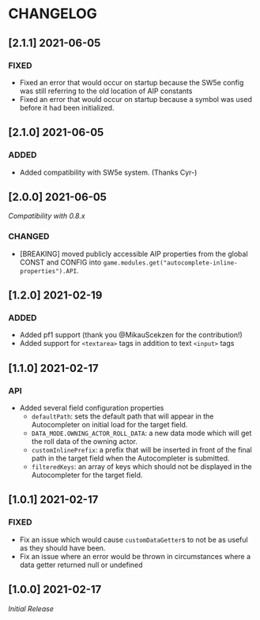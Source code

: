 # CHANGELOG

## [2.1.1] 2021-06-05

### FIXED

- Fixed an error that would occur on startup because the SW5e config was still referring to the old location of AIP constants
- Fixed an error that would occur on startup because a symbol was used before it had been initialized.

## [2.1.0] 2021-06-05

### ADDED

- Added compatibility with SW5e system. (Thanks Cyr-)

## [2.0.0] 2021-06-05

*Compatibility with 0.8.x*

### CHANGED

- [BREAKING] moved publicly accessible AIP properties from the global CONST and CONFIG into `game.modules.get("autocomplete-inline-properties").API`.

## [1.2.0] 2021-02-19

### ADDED

- Added pf1 support (thank you @MikauScekzen for the contribution!)
- Added support for `<textarea>` tags in addition to text `<input>` tags

## [1.1.0] 2021-02-17

### API

- Added several field configuration properties
  - `defaultPath`: sets the default path that will appear in the Autocompleter on initial load for the target field.
  - `DATA_MODE.OWNING_ACTOR_ROLL_DATA`: a new data mode which will get the roll data of the owning actor.
  - `customInlinePrefix`: a prefix that will be inserted in front of the final path in the target field when the Autocompleter is submitted.
  - `filteredKeys`: an array of keys which should not be displayed in the Autocompleter for the target field.

## [1.0.1] 2021-02-17

### FIXED

- Fix an issue which would cause `customDataGetter`s to not be as useful as they should have been.
- Fix an issue where an error would be thrown in circumstances where a data getter returned null or undefined

## [1.0.0] 2021-02-17

*Initial Release*
